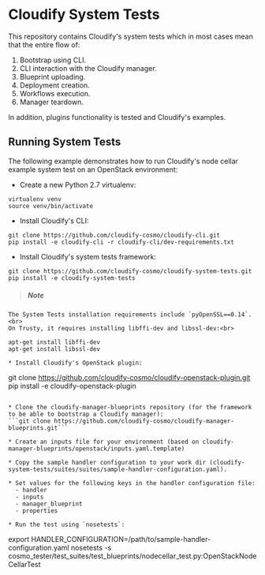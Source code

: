 Cloudify System Tests
==================

This repository contains Cloudify's system tests which in most cases mean that the entire flow of:

1. Bootstrap using CLI.
2. CLI interaction with the Cloudify manager.
2. Blueprint uploading.
3. Deployment creation.
4. Workflows execution.
5. Manager teardown.

In addition, plugins functionality is tested and Cloudify's examples.

## Running System Tests

The following example demonstrates how to run Cloudify's node cellar example system test on an OpenStack environment:

* Create a new Python 2.7 virtualenv:
```
virtualenv venv
source venv/bin/activate
```

* Install Cloudify's CLI:
```
git clone https://github.com/cloudify-cosmo/cloudify-cli.git
pip install -e cloudify-cli -r cloudify-cli/dev-requirements.txt
```

* Install Cloudify's system tests framework:
```
git clone https://github.com/cloudify-cosmo/cloudify-system-tests.git
pip install -e cloudify-system-tests
```

  > ##### Note
    The System Tests installation requirements include `pyOpenSSL==0.14`.<br>
    On Trusty, it requires installing libffi-dev and libssl-dev:<br>
```
apt-get install libffi-dev  
apt-get install libssl-dev  

* Install Cloudify's OpenStack plugin:
```
git clone https://github.com/cloudify-cosmo/cloudify-openstack-plugin.git
pip install -e cloudify-openstack-plugin
```

* Clone the cloudify-manager-blueprints repository (for the framework to be able to bootstrap a Cloudify manager):
```git clone https://github.com/cloudify-cosmo/cloudify-manager-blueprints.git```

* Create an inputs file for your environment (based on cloudify-manager-blueprints/openstack/inputs.yaml.template)

* Copy the sample handler configuration to your work dir (cloudify-system-tests/suites/suites/sample-handler-configuration.yaml).

* Set values for the following keys in the handler configuration file:
  - handler
  - inputs
  - manager_blueprint
  - properties

* Run the test using `nosetests`:
```
export HANDLER_CONFIGURATION=/path/to/sample-handler-configuration.yaml
nosetests -s cosmo_tester/test_suites/test_blueprints/nodecellar_test.py:OpenStackNodeCellarTest
```
